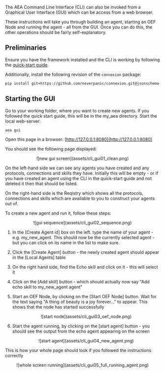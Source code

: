 The AEA Command Line Interface (CLI) can also be invoked from a Graphical User Interface (GUI) which can be access from a web browser. 

These instructions will take you through building an agent, starting an OEF Node and running the agent - all from the GUI. Once you can do this, the other operations should be fairly self-explanatory.

## Preliminaries

Ensure you have the framework installed and the CLI is working by following the [quick-start guide](quickstart.md). 

Additionally, install the following revision of the `connexion` package:

```bash
pip install git+https://github.com/neverpanic/connexion.git@jsonschema-3#egg=connexion[swagger-ui] 
```

## Starting the GUI
Go to your working folder, where you want to create new agents. If you followed the quick start guide, this will be in the my_aea directory. Start the local web-server:
``` bash
aea gui
```

Open this page in a browser: [http://127.0.0.1:8080](http://127.0.0.1:8080)

You should see the following page displayed:

<center>![new gui screen](assets/cli_gui01_clean.png)</center>

On the left-hand side we can see any agents you have created and any protocols, connections and skills they have. Initially this will be empty - or if you have created an agent using the CLI in the quick-start guide and not deleted it then that should be listed.

On the right-hand side is the Reqistry which shows all the protocols, connections and skills which are available to you to construct your agents out of.

To create a new agent and run it, follow these steps:
<center>![gui sequence](assets/cli_gui02_sequence.png)</center>

1. In the [Create Agent id] box on the left. type the name of your agent - e.g. my_new_agent. This should now be the currently selected agent - but you can click on its name in the list to make sure. 
2. Click the [Create Agent] button - the newly created agent should appear in the [Local Agents] table
3. On the right hand side, find the Echo skill and click on it - this will select it
4. Click on the [Add skill] button - which should actually now say "Add echo skill to my_new_agent agent"
5. Start an OEF Node, by clicking on the [Start OEF Node] button. Wait for the text saying "A thing of beauty is a joy forever..." to appear. This shows that the node has started successfully

    <center>![start node](assets/cli_gui03_oef_node.png)</center>

6. Start the agent running, by clicking on the [start agent] button - you should see the output from the echo agent appearing on the screen

    <center>![start agent](assets/cli_gui04_new_agent.png)</center>

This is how your whole page should look if you followed the instructions correctly
<center>![whole screen running](assets/cli_gui05_full_running_agent.png)</center>
 
